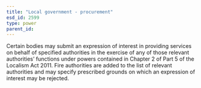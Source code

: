 ```yaml
---
title: "Local government - procurement"
esd_id: 2599
type: power
parent_id:  
---
```


Certain bodies may submit an expression of interest in providing services on behalf of specified authorities in the exercise of any of those relevant authorities’ functions under powers contained in Chapter 2 of Part 5 of the Localism Act 2011.  Fire authorities are added to the list of relevant authorities and may specify prescribed grounds on which an expression of interest may be rejected.

